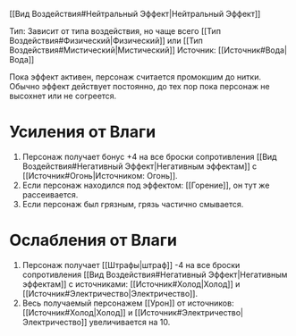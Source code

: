 [[Вид Воздействия#Нейтральный Эффект|Нейтральный Эффект]]

Тип: Зависит от типа воздействия, но чаще всего [[Тип Воздействия#Физический|Физический]] или [[Тип Воздействия#Мистический|Мистический]]
Источник: [[Источник#Вода|Вода]]

Пока эффект активен, персонаж считается промокшим до нитки. Обычно эффект действует постоянно, до тех пор пока персонаж не высохнет или не согреется. 

# Усиления от Влаги

1. Персонаж получает бонус +4 на все броски сопротивления [[Вид Воздействия#Негативный Эффект|Негативным эффектам]] с [[Источник#Огонь|Источником: Огонь]].
2. Если персонаж находился под эффектом: [[Горение]], он тут же рассеивается. 
3. Если персонаж был грязным, грязь частично смывается. 

# Ослабления от Влаги

1. Персонаж получает [[Штрафы|штраф]] -4 на все броски сопротивления [[Вид Воздействия#Негативный Эффект|Негативным эффектам]] с источниками: [[Источник#Холод|Холод]] и [[Источник#Электричество|Электричество]].
2. Весь получаемый персонажем [[Урон]] от источников: [[Источник#Холод|Холод]] и [[Источник#Электричество|Электричество]] увеличивается на 10. 